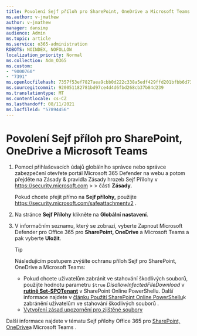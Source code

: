 ```yaml
---
title: Povolení Sejf příloh pro SharePoint, OneDrive a Microsoft Teams
ms.author: v-jmathew
author: v-jmathew
manager: dansimp
audience: Admin
ms.topic: article
ms.service: o365-administration
ROBOTS: NOINDEX, NOFOLLOW
localization_priority: Normal
ms.collection: Adm_O365
ms.custom:
- "9000760"
- "7391"
ms.openlocfilehash: 7357f53ef7827aea9cbb0d222c338a5edf429ffd201bfbb6d7307b3d446fdae2
ms.sourcegitcommit: 920051182781bd97ce4d4d6fbd268cb37b84d239
ms.translationtype: MT
ms.contentlocale: cs-CZ
ms.lasthandoff: 08/11/2021
ms.locfileid: "57894456"
---
```

# <a name="enable-safe-attachments-for-sharepoint-online-onedrive-and-microsoft-teams"></a>Povolení Sejf příloh pro SharePoint, OneDrive a Microsoft Teams

1. Pomocí přihlašovacích údajů globálního správce nebo správce zabezpečení otevřete portál Microsoft 365 Defender na webu a potom přejděte na Zásady & pravidla Zásady hrozeb Sejf Přílohy v <https://security.microsoft.com>  \>  \>  části **Zásady.**

   Pokud chcete přejít přímo na **Sejf přílohy,** použijte <https://security.microsoft.com/safeattachmentv2> .

2. Na stránce **Sejf Přílohy** klikněte na **Globální nastavení**.
3. V informačním seznamu, který se zobrazí, vyberte Zapnout Microsoft Defender pro Office 365 pro **SharePoint, OneDrive** a Microsoft Teams a pak vyberte **Uložit**.

    > [!TIP]
    >
    > Následujícím postupem zvýšíte ochranu příloh Sejf pro SharePoint, OneDrive a Microsoft Teams:
    >
    > - Pokud chcete uživatelům zabránit ve stahování škodlivých souborů, použijte hodnotu parametru `$true` *DisallowInfectedFileDownload* v **[rutině Set-SPOTenant](https://docs.microsoft.com/powershell/module/sharepoint-online/Set-SPOTenant)** v SharePoint Online PowerShellu. Další informace najdete v [článku Použití SharePoint Online PowerShellu](https://docs.microsoft.com/microsoft-365/security/office-365-security/turn-on-mdo-for-spo-odb-and-teams#step-2-recommended-use-sharepoint-online-powershell-to-prevent-users-from-downloading-malicious-files)k zabránění uživatelům ve stahování škodlivých souborů .
    > - [Vytvoření zásad upozornění pro zjištěné soubory](https://docs.microsoft.com/microsoft-365/security/office-365-security/turn-on-mdo-for-spo-odb-and-teams#step-3-recommended-use-the-microsoft-365-defender-portal-to-create-an-alert-policy-for-detected-files)

Další informace najdete v tématu Sejf přílohy Office 365 pro [SharePoint, OneDrive](https://go.microsoft.com/fwlink/?linkid=2092041)a Microsoft Teams .
